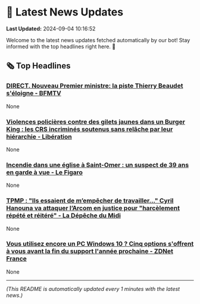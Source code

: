 # 📰 Latest News Updates
**Last Updated:** 2024-09-04 10:16:52

Welcome to the latest news updates fetched automatically by our bot! Stay informed with the top headlines right here. 🚀

## 🗞️ Top Headlines

### [DIRECT. Nouveau Premier ministre: la piste Thierry Beaudet s'éloigne - BFMTV](https://news.google.com/rss/articles/CBMi7wFBVV95cUxNM3h4VWpFelhXdklaU0FDM3BQNExRRmctRkFyWVg2UEozZVNsaDk0X0tsMURNams2Z0IweEV5dDdwdDc0SzMxeXhfNklNTjU5MW1sYng4OEV4TF9janZkWUJXTDFIdXBnejFFVFdqaXlxSDBUc0dPZU01MVlRX0xnZ25YSndRR0RPeEdNOFZ0MzIzelphbk1uVE5HTmhkSUxKSG1CclRfVUZsTXJidTFBNWZfY2ZIN2RTZnljVU5pVnc5LXFkbVEtOVZ2OUdqQk5ndV9ocHZET1d5cFRFOEZNWTFqVlhjamMzQWgtQkM3cw?oc=5)
None

### [Violences policières contre des gilets jaunes dans un Burger King : les CRS incriminés soutenus sans relâche par leur hiérarchie - Libération](https://news.google.com/rss/articles/CBMitwJBVV95cUxNYXZOZnpkRHdsbnJGY3ltdnRkN0EtS0EzNTRhTVpTZEFsdjY5dVZobmE1RWZaWl85MUE3OXFIWi03RmdBallGVnZnb3paRFR6aFNTTG1PdzlnMkZUWk5weE5ycGNhcEdha3ZROVJKdkZXN0JWbTVyeWVneVVYNVQ0cHVKcWl5UG9HdFJ2NExSWmtzRkQtVlFCREhBS0ZUVXNsSFBJSnNfV0RrV04xbThQbzdkVUJUeXFDTEIwdXkxdDd2eGZlOWRtZDVLbHZnOUFLTUVhTzVHWnVYWmNBcWRhTUdEZlN4Q3dkdy1vekNraWtzUl84S2ZQdjJzQ0JYTThIc0NNYm5LYWQ0b3F1NTNyTVp6alNOUTEyaHYwV0hCQU9ySTk4N09heGQybnR1dFBIQ0tuaGEtZw?oc=5)
None

### [Incendie dans une église à Saint-Omer : un suspect de 39 ans en garde à vue - Le Figaro](https://news.google.com/rss/articles/CBMiuwFBVV95cUxOVWNoZExuTVFKb1VQZWxGQms5SVJDOWhac1FobENza3hKY3A5NGE5bng0ek9MYk5uSENZYVFFbnFxYXIzVWNDd2lWbnVLcVJwaDVMLWRQT0dwMFJuVE5rdWprYzh4UzMxWUdDR2tuYzllMFk0T1A3cW93OVdnR1RKSHNlSlFGYTJaZURTdEN0SU5fU01sbjU1Z04yZUZtYy1qc1UwSVhqZVMtenkyNWRRN0tXazFXQi1GZlVZ?oc=5)
None

### [TPMP : "Ils essaient de m’empêcher de travailler…" Cyril Hanouna va attaquer l’Arcom en justice pour "harcèlement répété et réitéré" - La Dépêche du Midi](https://news.google.com/rss/articles/CBMiggJBVV95cUxPZEJmNHd0aDJZckVPTWt2anRUZ29wT3N6dEdaM1lnLU1HeGg3RlNiY2NWNGlkdk1sR2VrRkhyeHlYUHRPbjVESmlQdlMyNGFXTENoZFhDam11a2taZWF0U1J4U2IxVGtXX3ZWWEw4cUVJRkc1enZiRnNqUlJCRVRIblFTcUtSV2lJZ0wwNkRvTHZMeHBHdmhxa2Q3eGVreUJIc0pIWnZ6RWd2eUh4VGV1UHBVQnFGc1hveG9tcm5rTFI2WHp2OC03Q0dWdFV0RGw2VFlZdDZ4N2RkN0YwSGdVb0hlU2ltMTU1THJyOXJ1dnVYTTg4eE9MaWk3V2Y2cHo3dlE?oc=5)
None

### [Vous utilisez encore un PC Windows 10 ? Cinq options s'offrent à vous avant la fin du support l'année prochaine - ZDNet France](https://news.google.com/rss/articles/CBMi5AFBVV95cUxQRngxTnpvdFc3cF9xaXZIN01mdkxPZWljVUcxTDc5emM2eGNwMjBlSEVHNTRZVWVCM203dVpndVlHVmU4WVJUNDdxalVIWndoM0lTck5kRW0yOHFpSFNqcHcwN3FqbmJybHlUS1lndWs2cXdWc25pSjhZNTA0SXJkbkJxVWU1Q3dlMUVNNjdsVDNEMExLLThQMU5hWV92c1ZhUWVteUliZUhLVXE0c1VvQTBnWEJHUjNYSG1SQ1ByaERJNFBQZlVPd1JuQ2Z3ajh2SGg5eE1STlpERVFqM2xwc1djeFc?oc=5)
None

---
*(This README is automatically updated every 1 minutes with the latest news.)*
